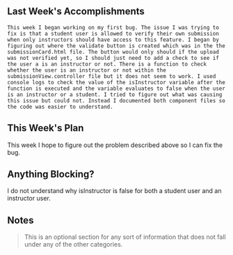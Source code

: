 ## Last Week's Accomplishments
	This week I began working on my first bug. The issue I was trying to fix is that a student user is allowed to verify their own submission when only instructors should have access to this feature. I began by figuring out where the validate button is created which was in the the submissionCard.html file. The button would only should if the upload was not verified yet, so I should just need to add a check to see if the user a is an instructor or not. There is a function to check whether the user is an instructor or not within the submissionView.controller file but it does not seem to work. I used console logs to check the value of the isInstructor variable after the function is executed and the variable evaluates to false when the user is an instructor or a student. I tried to figure out what was causing this issue but could not. Instead I documented both component files so the code was easier to understand.

## This Week's Plan

This week I hope to figure out the problem described above so I can fix the bug.

## Anything Blocking?

I do not understand why isInstructor is false for both a student user and an instructor user.

## Notes

> This is an optional section for any sort of information that does not fall under any of the other categories.
